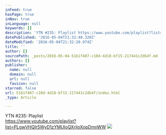 ```yaml
---
inFeed: true
hasPage: true
inNav: true
inLanguage: null
keywords: []
description: 'YTN #235: Playlist https://www.youtube.com/playlist?list=PLgwVHQlr5WyD1zYMUloQXriloXopDmnWW'
datePublished: '2016-05-04T21:32:40.320Z'
dateModified: '2016-05-04T21:32:20.974Z'
title: ''
author: []
sourcePath: _posts/2016-05-04-51b1f407-c10d-4d18-bf15-217441c2db4f.md
authors: []
publisher:
  name: null
  domain: null
  url: null
  favicon: null
starred: false
url: 51b1f407-c10d-4d18-bf15-217441c2db4f/index.html
_type: Article

---
```

YTN \#235: Playlist  
https://www.youtube.com/playlist?list=PLgwVHQlr5WyD1zYMUloQXriloXopDmnWW
![](https://the-grid-user-content.s3-us-west-2.amazonaws.com/43159326-a4ee-4406-a4ea-8956051f65dd.jpg)